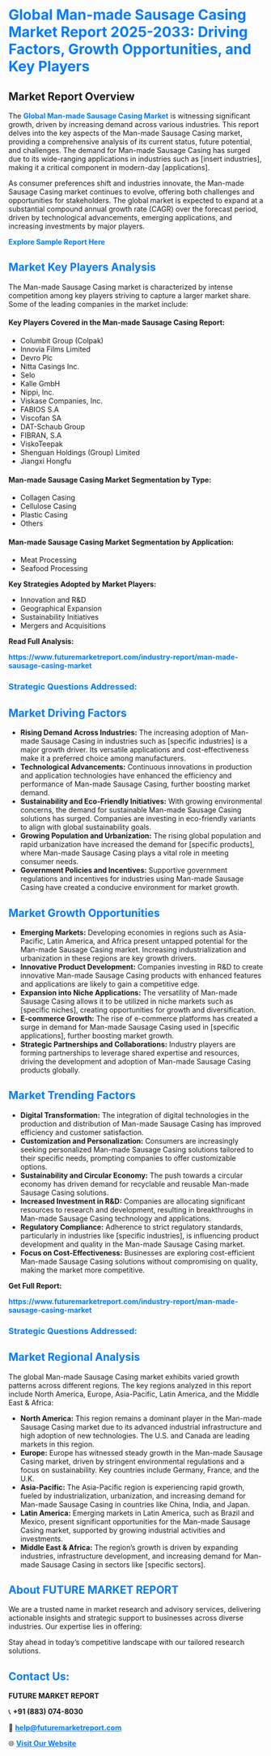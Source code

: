 <h1 style="color: #007BFF;">Global Man-made Sausage Casing Market Report 2025-2033: Driving Factors, Growth Opportunities, and Key Players</h1>

<section id="overview">
<h2>Market Report Overview</h2>
<p>The <a href="https://www.futuremarketreport.com/industry-report/man-made-sausage-casing-market" style="color: #007BFF; text-decoration: none;"><strong>Global Man-made Sausage Casing Market</strong></a> is witnessing significant growth, driven by increasing demand across various industries. This report delves into the key aspects of the Man-made Sausage Casing market, providing a comprehensive analysis of its current status, future potential, and challenges. The demand for Man-made Sausage Casing has surged due to its wide-ranging applications in industries such as [insert industries], making it a critical component in modern-day [applications].</p>
<p>As consumer preferences shift and industries innovate, the Man-made Sausage Casing market continues to evolve, offering both challenges and opportunities for stakeholders. The global market is expected to expand at a substantial compound annual growth rate (CAGR) over the forecast period, driven by technological advancements, emerging applications, and increasing investments by major players.</p>
</section>

<section id="overview">
<p><a href="https://www.futuremarketreport.com/request-sample/reportId=58011" style="color: #007BFF; text-decoration: none;"><strong>Explore Sample Report Here</strong></a></p>
</section>

<section id="key-players">
<h2 style="color: #007BFF;">Market Key Players Analysis</h2>
<p>The Man-made Sausage Casing market is characterized by intense competition among key players striving to capture a larger market share. Some of the leading companies in the market include:</p>
<h4>Key Players Covered in the Man-made Sausage Casing Report:</h4>
<ul><li>Columbit Group (Colpak)</li><li>Innovia Films Limited</li><li>Devro Plc</li><li>Nitta Casings Inc.</li><li>Selo</li><li>Kalle GmbH</li><li>Nippi, Inc.</li><li>Viskase Companies, Inc.</li><li>FABIOS S.A</li><li>Viscofan SA</li><li>DAT-Schaub Group</li><li>FIBRAN, S.A</li><li>ViskoTeepak</li><li>Shenguan Holdings (Group) Limited</li><li>Jiangxi Hongfu</li></ul>
<h4>Man-made Sausage Casing Market Segmentation by Type:</h4>
<ul><li>Collagen Casing</li><li>Cellulose Casing</li><li>Plastic Casing</li><li>Others</li></ul>

<h4>Man-made Sausage Casing Market Segmentation by Application:</h4>
<ul><li>Meat Processing</li><li>Seafood Processing</li></ul>
<p><strong>Key Strategies Adopted by Market Players:</strong></p>
<ul>
<li>Innovation and R&D</li>
<li>Geographical Expansion</li>
<li>Sustainability Initiatives</li>
<li>Mergers and Acquisitions</li>
</ul>
</section>

<section>
<p><strong>Read Full Analysis: </strong></p><a href="https://www.futuremarketreport.com/industry-report/man-made-sausage-casing-market" style="color: #007BFF; text-decoration: none;"><strong>https://www.futuremarketreport.com/industry-report/man-made-sausage-casing-market</strong></a>
<h3 style="color: #007BFF;">Strategic Questions Addressed:</h3>
</section>

<section id="driving-factors">
<h2 style="color: #007BFF;">Market Driving Factors</h2>
<ul>
<li><strong>Rising Demand Across Industries:</strong> The increasing adoption of Man-made Sausage Casing in industries such as [specific industries] is a major growth driver. Its versatile applications and cost-effectiveness make it a preferred choice among manufacturers.</li>
<li><strong>Technological Advancements:</strong> Continuous innovations in production and application technologies have enhanced the efficiency and performance of Man-made Sausage Casing, further boosting market demand.</li>
<li><strong>Sustainability and Eco-Friendly Initiatives:</strong> With growing environmental concerns, the demand for sustainable Man-made Sausage Casing solutions has surged. Companies are investing in eco-friendly variants to align with global sustainability goals.</li>
<li><strong>Growing Population and Urbanization:</strong> The rising global population and rapid urbanization have increased the demand for [specific products], where Man-made Sausage Casing plays a vital role in meeting consumer needs.</li>
<li><strong>Government Policies and Incentives:</strong> Supportive government regulations and incentives for industries using Man-made Sausage Casing have created a conducive environment for market growth.</li>
</ul>
</section>

<section id="growth-opportunities">
<h2 style="color: #007BFF;">Market Growth Opportunities</h2>
<ul>
<li><strong>Emerging Markets:</strong> Developing economies in regions such as Asia-Pacific, Latin America, and Africa present untapped potential for the Man-made Sausage Casing market. Increasing industrialization and urbanization in these regions are key growth drivers.</li>
<li><strong>Innovative Product Development:</strong> Companies investing in R&D to create innovative Man-made Sausage Casing products with enhanced features and applications are likely to gain a competitive edge.</li>
<li><strong>Expansion into Niche Applications:</strong> The versatility of Man-made Sausage Casing allows it to be utilized in niche markets such as [specific niches], creating opportunities for growth and diversification.</li>
<li><strong>E-commerce Growth:</strong> The rise of e-commerce platforms has created a surge in demand for Man-made Sausage Casing used in [specific applications], further boosting market growth.</li>
<li><strong>Strategic Partnerships and Collaborations:</strong> Industry players are forming partnerships to leverage shared expertise and resources, driving the development and adoption of Man-made Sausage Casing products globally.</li>
</ul>
</section>

<section id="trending-factors">
<h2 style="color: #007BFF;">Market Trending Factors</h2>
<ul>
<li><strong>Digital Transformation:</strong> The integration of digital technologies in the production and distribution of Man-made Sausage Casing has improved efficiency and customer satisfaction.</li>
<li><strong>Customization and Personalization:</strong> Consumers are increasingly seeking personalized Man-made Sausage Casing solutions tailored to their specific needs, prompting companies to offer customizable options.</li>
<li><strong>Sustainability and Circular Economy:</strong> The push towards a circular economy has driven demand for recyclable and reusable Man-made Sausage Casing solutions.</li>
<li><strong>Increased Investment in R&D:</strong> Companies are allocating significant resources to research and development, resulting in breakthroughs in Man-made Sausage Casing technology and applications.</li>
<li><strong>Regulatory Compliance:</strong> Adherence to strict regulatory standards, particularly in industries like [specific industries], is influencing product development and quality in the Man-made Sausage Casing market.</li>
<li><strong>Focus on Cost-Effectiveness:</strong> Businesses are exploring cost-efficient Man-made Sausage Casing solutions without compromising on quality, making the market more competitive.</li>
</ul>
</section>

<section>
<p><strong>Get Full Report: </strong></p><a href="https://www.futuremarketreport.com/industry-report/man-made-sausage-casing-market" style="color: #007BFF; text-decoration: none;"><strong>https://www.futuremarketreport.com/industry-report/man-made-sausage-casing-market</strong></a>
<h3 style="color: #007BFF;">Strategic Questions Addressed:</h3>
</section>


<section id="regional-analysis">
<h2 style="color: #007BFF;">Market Regional Analysis</h2>
<p>The global Man-made Sausage Casing market exhibits varied growth patterns across different regions. The key regions analyzed in this report include North America, Europe, Asia-Pacific, Latin America, and the Middle East & Africa:</p>
<ul>
<li><strong>North America:</strong> This region remains a dominant player in the Man-made Sausage Casing market due to its advanced industrial infrastructure and high adoption of new technologies. The U.S. and Canada are leading markets in this region.</li>
<li><strong>Europe:</strong> Europe has witnessed steady growth in the Man-made Sausage Casing market, driven by stringent environmental regulations and a focus on sustainability. Key countries include Germany, France, and the U.K.</li>
<li><strong>Asia-Pacific:</strong> The Asia-Pacific region is experiencing rapid growth, fueled by industrialization, urbanization, and increasing demand for Man-made Sausage Casing in countries like China, India, and Japan.</li>
<li><strong>Latin America:</strong> Emerging markets in Latin America, such as Brazil and Mexico, present significant opportunities for the Man-made Sausage Casing market, supported by growing industrial activities and investments.</li>
<li><strong>Middle East & Africa:</strong> The region’s growth is driven by expanding industries, infrastructure development, and increasing demand for Man-made Sausage Casing in sectors like [specific sectors].</li>
</ul>
</section>

<footer>
<h2 style="color: #007BFF;">About FUTURE MARKET REPORT</h2>
<p>We are a trusted name in market research and advisory services, delivering actionable insights and strategic support to businesses across diverse industries. Our expertise lies in offering:</p>

<p>Stay ahead in today’s competitive landscape with our tailored research solutions.</p>

<h2 style="color: #007BFF;">Contact Us:</h2>
<p><strong>FUTURE MARKET REPORT</strong></p>
<p>📞 <strong>+91 (883) 074-8030</strong></p>
<p>📧 <strong><a href="mailto:help@futuremarketreport.com" style="color: #007BFF;">help@futuremarketreport.com</a></strong></p>
<p>🌐 <strong><a href="https://www.futuremarketreport.com/" style="color: #007BFF;">Visit Our Website</a></strong></p>
</footer>